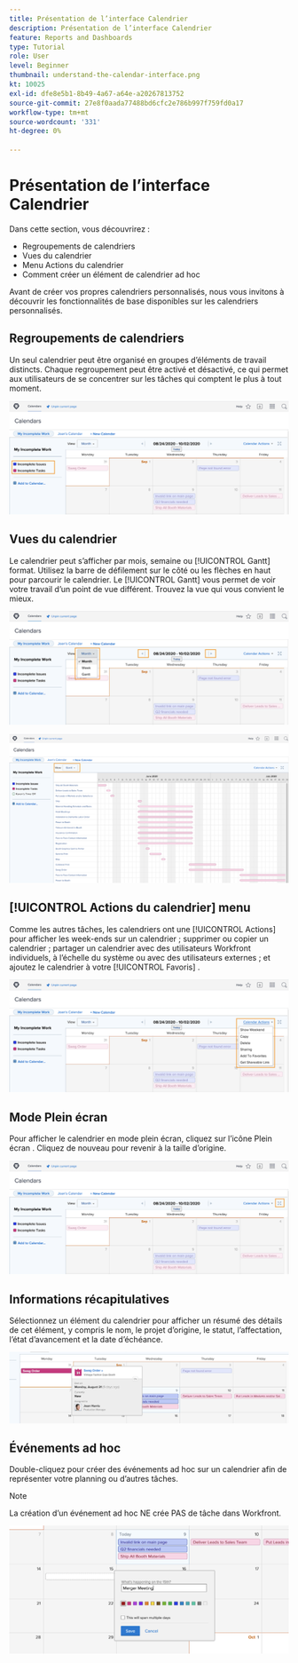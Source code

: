 ```yaml
---
title: Présentation de l’interface Calendrier
description: Présentation de l’interface Calendrier
feature: Reports and Dashboards
type: Tutorial
role: User
level: Beginner
thumbnail: understand-the-calendar-interface.png
kt: 10025
exl-id: dfe8e5b1-8b49-4a67-a64e-a20267813752
source-git-commit: 27e8f0aada77488bd6cfc2e786b997f759fd0a17
workflow-type: tm+mt
source-wordcount: '331'
ht-degree: 0%

---
```


# Présentation de l’interface Calendrier

Dans cette section, vous découvrirez :

* Regroupements de calendriers
* Vues du calendrier
* Menu Actions du calendrier
* Comment créer un élément de calendrier ad hoc

Avant de créer vos propres calendriers personnalisés, nous vous invitons à découvrir les fonctionnalités de base disponibles sur les calendriers personnalisés.

## Regroupements de calendriers

Un seul calendrier peut être organisé en groupes d’éléments de travail distincts. Chaque regroupement peut être activé et désactivé, ce qui permet aux utilisateurs de se concentrer sur les tâches qui comptent le plus à tout moment.

![Image de l’écran du calendrier](assets/calendar-1-1a.png)

## Vues du calendrier

Le calendrier peut s’afficher par mois, semaine ou [!UICONTROL Gantt] format. Utilisez la barre de défilement sur le côté ou les flèches en haut pour parcourir le calendrier. Le [!UICONTROL Gantt] vous permet de voir votre travail d’un point de vue différent. Trouvez la vue qui vous convient le mieux.

![Image de l’écran du calendrier en mode Mois](assets/calendar-1-1b.png)


![Image de l’écran du calendrier dans la [!UICONTROL Gantt] view](assets/calendar-1-1bb.png)

## [!UICONTROL Actions du calendrier] menu

Comme les autres tâches, les calendriers ont une [!UICONTROL Actions] pour afficher les week-ends sur un calendrier ; supprimer ou copier un calendrier ; partager un calendrier avec des utilisateurs Workfront individuels, à l’échelle du système ou avec des utilisateurs externes ; et ajoutez le calendrier à votre [!UICONTROL Favoris] .

![Une image de la fonction [!UICONTROL Actions du calendrier] écran](assets/calendar-1-1c.png)

## Mode Plein écran

Pour afficher le calendrier en mode plein écran, cliquez sur l’icône Plein écran . Cliquez de nouveau pour revenir à la taille d’origine.

![Image du bouton de mode plein écran d’un calendrier](assets/calendar-1-1d.png)

## Informations récapitulatives

Sélectionnez un élément du calendrier pour afficher un résumé des détails de cet élément, y compris le nom, le projet d’origine, le statut, l’affectation, l’état d’avancement et la date d’échéance.

![Image de l’écran de détails de résumé d’un élément de calendrier](assets/calendar-1-2.png)

## Événements ad hoc

Double-cliquez pour créer des événements ad hoc sur un calendrier afin de représenter votre planning ou d’autres tâches.

>[!NOTE]
>
>La création d’un événement ad hoc NE crée PAS de tâche dans Workfront.

![Image permettant d’ajouter un événement ad hoc à un calendrier](assets/calendar-1-3.png)
